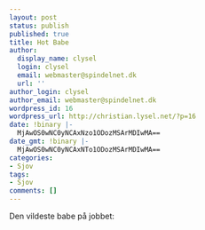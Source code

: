 ```yaml
---
layout: post
status: publish
published: true
title: Hot Babe
author:
  display_name: clysel
  login: clysel
  email: webmaster@spindelnet.dk
  url: ''
author_login: clysel
author_email: webmaster@spindelnet.dk
wordpress_id: 16
wordpress_url: http://christian.lysel.net/?p=16
date: !binary |-
  MjAwOS0wNC0yNCAxNzo1ODozMSArMDIwMA==
date_gmt: !binary |-
  MjAwOS0wNC0yNCAxNTo1ODozMSArMDIwMA==
categories:
- Sjov
tags:
- Sjov
comments: []
---
```

<p>Den vildeste babe p&aring; jobbet:</p>
